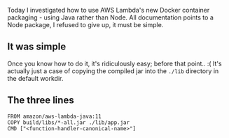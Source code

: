 Today I investigated how to use AWS Lambda's new Docker container packaging - using Java rather than Node. All documentation points to a Node package, I refused to give up, it must be simple.

## It was simple
Once you know how to do it, it's ridiculously easy; before that point.. :(
It's actually just a case of copying the compiled jar into the `./lib` directory in the default workdir.

## The three lines
```
FROM amazon/aws-lambda-java:11
COPY build/libs/*-all.jar ./lib/app.jar
CMD ["<function-handler-canonical-name>"]
```


